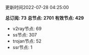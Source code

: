 更新时间2022-07-28 04:25:00

**总订阅: 73**
**总节点: 2701**
**有效节点: 429**
- v2ray节点: 69
- ss节点: 307
- trojan节点: 52
- ssr节点: 1

